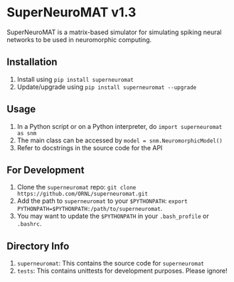 # SuperNeuroMAT v1.3

SuperNeuroMAT is a matrix-based simulator for simulating spiking neural networks to be used in neuromorphic computing.


## Installation
1. Install using `pip install superneuromat`
2. Update/upgrade using `pip install superneuromat --upgrade`


## Usage
1. In a Python script or on a Python interpreter, do `import superneuromat as snm`
2. The main class can be accessed by `model = snm.NeuromorphicModel()`
3. Refer to docstrings in the source code for the API


## For Development
1. Clone the `superneuromat` repo: `git clone https://github.com/ORNL/superneuromat.git`
2. Add the path to `superneuromat` to your `$PYTHONPATH`: `export PYTHONPATH=$PYTHONPATH:/path/to/superneuromat`. 
3. You may want to update the `$PYTHONPATH` in your `.bash_profile` or `.bashrc`.


## Directory Info
1. `superneuromat`: This contains the source code for `superneuromat`
2. `tests`: This contains unittests for development purposes. Please ignore!


